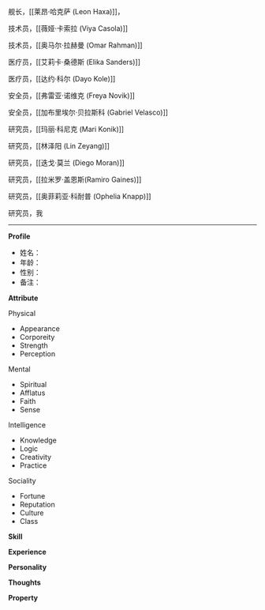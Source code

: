 
舰长，[[莱昂·哈克萨 (Leon Haxa)]]，

技术员，[[薇娅·卡索拉 (Viya Casola)]]

技术员，[[奥马尔·拉赫曼 (Omar Rahman)]]

医疗员，[[艾莉卡·桑德斯 (Elika Sanders)]]

医疗员，[[达约·科尔 (Dayo Kole)]]

安全员，[[弗雷亚·诺维克 (Freya Novik)]]

安全员，[[加布里埃尔·贝拉斯科 (Gabriel Velasco)]]

研究员，[[玛丽·科尼克 (Mari Konik)]]

研究员，[[林泽阳 (Lin Zeyang)]]

研究员，[[迭戈·莫兰 (Diego Moran)]]

研究员，[[拉米罗·盖恩斯(Ramiro Gaines)]]

研究员，[[奥菲莉亚·科耐普 (Ophelia Knapp)]]

研究员，我


---


**Profile**
- 姓名：
- 年龄：
- 性别：
- 备注：


**Attribute**

Physical
- Appearance
- Corporeity
- Strength
- Perception

Mental
- Spiritual
- Afflatus
- Faith
- Sense

Intelligence
- Knowledge
- Logic
- Creativity
- Practice

Sociality
- Fortune
- Reputation
- Culture
- Class



**Skill**

**Experience**

**Personality**

**Thoughts**

**Property**

